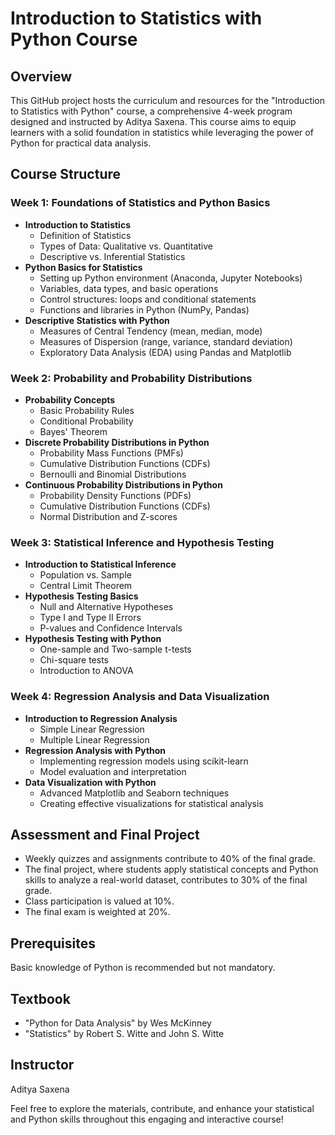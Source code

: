 # Introduction to Statistics with Python Course

## Overview

This GitHub project hosts the curriculum and resources for the "Introduction to Statistics with Python" course, a comprehensive 4-week program designed and instructed by Aditya Saxena. This course aims to equip learners with a solid foundation in statistics while leveraging the power of Python for practical data analysis.

## Course Structure

### Week 1: Foundations of Statistics and Python Basics
- **Introduction to Statistics**
  - Definition of Statistics
  - Types of Data: Qualitative vs. Quantitative
  - Descriptive vs. Inferential Statistics
- **Python Basics for Statistics**
  - Setting up Python environment (Anaconda, Jupyter Notebooks)
  - Variables, data types, and basic operations
  - Control structures: loops and conditional statements
  - Functions and libraries in Python (NumPy, Pandas)
- **Descriptive Statistics with Python**
  - Measures of Central Tendency (mean, median, mode)
  - Measures of Dispersion (range, variance, standard deviation)
  - Exploratory Data Analysis (EDA) using Pandas and Matplotlib

### Week 2: Probability and Probability Distributions
- **Probability Concepts**
  - Basic Probability Rules
  - Conditional Probability
  - Bayes' Theorem
- **Discrete Probability Distributions in Python**
  - Probability Mass Functions (PMFs)
  - Cumulative Distribution Functions (CDFs)
  - Bernoulli and Binomial Distributions
- **Continuous Probability Distributions in Python**
  - Probability Density Functions (PDFs)
  - Cumulative Distribution Functions (CDFs)
  - Normal Distribution and Z-scores

### Week 3: Statistical Inference and Hypothesis Testing
- **Introduction to Statistical Inference**
  - Population vs. Sample
  - Central Limit Theorem
- **Hypothesis Testing Basics**
  - Null and Alternative Hypotheses
  - Type I and Type II Errors
  - P-values and Confidence Intervals
- **Hypothesis Testing with Python**
  - One-sample and Two-sample t-tests
  - Chi-square tests
  - Introduction to ANOVA

### Week 4: Regression Analysis and Data Visualization
- **Introduction to Regression Analysis**
  - Simple Linear Regression
  - Multiple Linear Regression
- **Regression Analysis with Python**
  - Implementing regression models using scikit-learn
  - Model evaluation and interpretation
- **Data Visualization with Python**
  - Advanced Matplotlib and Seaborn techniques
  - Creating effective visualizations for statistical analysis

## Assessment and Final Project

- Weekly quizzes and assignments contribute to 40% of the final grade.
- The final project, where students apply statistical concepts and Python skills to analyze a real-world dataset, contributes to 30% of the final grade.
- Class participation is valued at 10%.
- The final exam is weighted at 20%.

## Prerequisites

Basic knowledge of Python is recommended but not mandatory.

## Textbook

- "Python for Data Analysis" by Wes McKinney
- "Statistics" by Robert S. Witte and John S. Witte

## Instructor

Aditya Saxena

Feel free to explore the materials, contribute, and enhance your statistical and Python skills throughout this engaging and interactive course!
